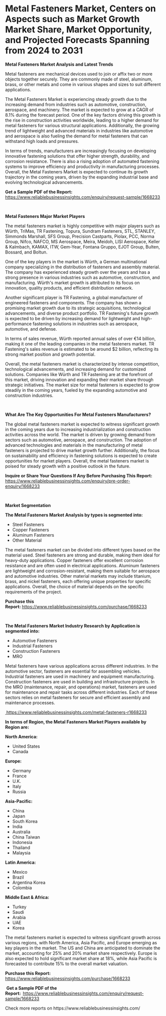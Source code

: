 <p><h1>Metal Fasteners Market, Centers on Aspects such as Market Growth Market Share, Market Opportunity, and Projected Forecasts Spanning from 2024 to 2031</h1></p><p><strong>Metal Fasteners Market Analysis and Latest Trends</strong></p>
<p><p>Metal fasteners are mechanical devices used to join or affix two or more objects together securely. They are commonly made of steel, aluminum, brass, or other metals and come in various shapes and sizes to suit different applications.</p><p>The Metal Fasteners Market is experiencing steady growth due to the increasing demand from industries such as automotive, construction, aerospace, and machinery. The market is expected to grow at a CAGR of 8.1% during the forecast period. One of the key factors driving this growth is the rise in construction activities worldwide, leading to a higher demand for metal fasteners for various structural applications. Additionally, the growing trend of lightweight and advanced materials in industries like automotive and aerospace is also fueling the demand for metal fasteners that can withstand high loads and pressures.</p><p>In terms of trends, manufacturers are increasingly focusing on developing innovative fastening solutions that offer higher strength, durability, and corrosion resistance. There is also a rising adoption of automated fastening systems to improve efficiency and productivity in manufacturing processes. Overall, the Metal Fasteners Market is expected to continue its growth trajectory in the coming years, driven by the expanding industrial base and evolving technological advancements.</p></p>
<p><strong>Get a Sample PDF of the Report:&nbsp;</strong> <a href="https://www.reliablebusinessinsights.com/enquiry/request-sample/1668233">https://www.reliablebusinessinsights.com/enquiry/request-sample/1668233</a></p>
<p>&nbsp;</p>
<p><strong>Metal Fasteners Major Market Players</strong></p>
<p><p>The metal fasteners market is highly competitive with major players such as Würth, TriMas, TR Fastening, Topura, Sundram Fasteners, STL, STANLEY, Simmonds Marshall, SFS Group, Precision Castparts, Piolax, PCC, Norma Group, Nifco, NAFCO, MS Aerospace, Meira, Meidoh, LISI Aerospace, Keller & Kalmbach, KAMAX, ITW, Gem-Year, Fontana Gruppo, EJOT Group, Bulten, Bossard, and Boltun.</p><p>One of the key players in the market is Würth, a German multinational company specializing in the distribution of fasteners and assembly material. The company has experienced steady growth over the years and has a strong presence in various industries such as automotive, construction, and manufacturing. Würth's market growth is attributed to its focus on innovation, quality products, and efficient distribution network.</p><p>Another significant player is TR Fastening, a global manufacturer of engineered fasteners and components. The company has shown a promising market growth due to its strategic acquisitions, technological advancements, and diverse product portfolio. TR Fastening's future growth is expected to be driven by increasing demand for lightweight and high-performance fastening solutions in industries such as aerospace, automotive, and defense.</p><p>In terms of sales revenue, Würth reported annual sales of over €14 billion, making it one of the leading companies in the metal fasteners market. TR Fastening's sales revenue is estimated to be around $2 billion, reflecting its strong market position and growth potential.</p><p>Overall, the metal fasteners market is characterized by intense competition, technological advancements, and increasing demand for customized solutions. Companies like Würth and TR Fastening are at the forefront of this market, driving innovation and expanding their market share through strategic initiatives. The market size for metal fasteners is expected to grow steadily in the coming years, fueled by the expanding automotive and construction industries.</p></p>
<p>&nbsp;</p>
<p><strong>What Are The Key Opportunities For Metal Fasteners Manufacturers?</strong></p>
<p><p>The global metal fasteners market is expected to witness significant growth in the coming years due to increasing industrialization and construction activities across the world. The market is driven by growing demand from sectors such as automotive, aerospace, and construction. The adoption of advanced technologies and materials in the manufacturing of metal fasteners is projected to drive market growth further. Additionally, the focus on sustainability and efficiency in fastening solutions is expected to create opportunities for market players. Overall, the metal fasteners market is poised for steady growth with a positive outlook in the future.</p></p>
<p><strong>Inquire or Share Your Questions If Any Before Purchasing This Report:</strong> <a href="https://www.reliablebusinessinsights.com/enquiry/pre-order-enquiry/1668233">https://www.reliablebusinessinsights.com/enquiry/pre-order-enquiry/1668233</a></p>
<p>&nbsp;</p>
<p><strong>Market Segmentation</strong></p>
<p><strong>The Metal Fasteners Market Analysis by types is segmented into:</strong></p>
<p><ul><li>Steel Fasteners</li><li>Copper Fasteners</li><li>Aluminum Fasteners</li><li>Other Material</li></ul></p>
<p><p>The metal fasteners market can be divided into different types based on the material used. Steel fasteners are strong and durable, making them ideal for heavy-duty applications. Copper fasteners offer excellent corrosion resistance and are often used in electrical applications. Aluminum fasteners are lightweight and corrosion-resistant, making them suitable for aerospace and automotive industries. Other material markets may include titanium, brass, and nickel fasteners, each offering unique properties for specific applications. Overall, the choice of material depends on the specific requirements of the project.</p></p>
<p><strong>Purchase this Report:&nbsp;</strong><a href="https://www.reliablebusinessinsights.com/purchase/1668233">https://www.reliablebusinessinsights.com/purchase/1668233</a></p>
<p>&nbsp;</p>
<p><strong>The Metal Fasteners Market Industry Research by Application is segmented into:</strong></p>
<p><ul><li>Automotive Fasteners</li><li>Industrial Fasteners</li><li>Construction Fasteners</li><li>MRO</li></ul></p>
<p><p>Metal fasteners have various applications across different industries. In the automotive sector, fasteners are essential for assembling vehicles. Industrial fasteners are used in machinery and equipment manufacturing. Construction fasteners are used in building and infrastructure projects. In the MRO (maintenance, repair, and operations) market, fasteners are used for maintenance and repair tasks across different industries. Each of these sectors relies on metal fasteners for secure and efficient assembly and maintenance processes.</p></p>
<p><a href="https://www.reliablebusinessinsights.com/metal-fasteners-r1668233">&nbsp;https://www.reliablebusinessinsights.com/metal-fasteners-r1668233</a></p>
<p><strong>In terms of Region, the Metal Fasteners Market Players available by Region are:</strong></p>
<p>
    <p> <strong> North America: </strong>
        <ul>
            <li>United States</li>
            <li>Canada</li>
        </ul>
        </p> 
    <p> <strong> Europe: </strong>
        <ul>
            <li>Germany</li>
            <li>France</li>
            <li>U.K.</li>
            <li>Italy</li>
            <li>Russia</li>
        </ul>
        </p> 
    <p> <strong> Asia-Pacific: </strong>
        <ul>
            <li>China</li>
            <li>Japan</li>
            <li>South Korea</li>
            <li>India</li>
            <li>Australia</li>
            <li>China Taiwan</li>
            <li>Indonesia</li>
            <li>Thailand</li>
            <li>Malaysia</li>
        </ul>
        </p> 
    <p> <strong> Latin America: </strong>
        <ul>
            <li>Mexico</li>
            <li>Brazil</li>
            <li>Argentina Korea</li>
            <li>Colombia</li>
        </ul>
        </p> 
    <p> <strong> Middle East & Africa: </strong>
        <ul>
            <li>Turkey</li>
            <li>Saudi</li>
            <li>Arabia</li>
            <li>UAE</li>
            <li>Korea</li>
        </ul>
    </p>
    </p>
<p><p>The metal fasteners market is expected to witness significant growth across various regions, with North America, Asia Pacific, and Europe emerging as key players in the market. The US and China are anticipated to dominate the market, accounting for 25% and 20% market share respectively. Europe is also expected to hold significant market share at 18%, while Asia Pacific is forecasted to contribute 15% to the overall market valuation.</p></p>
<p><strong>Purchase this Report: </strong><a href="https://www.reliablebusinessinsights.com/purchase/1668233">https://www.reliablebusinessinsights.com/purchase/1668233</a></p>
<p>&nbsp;<strong>Get a Sample PDF of the Report:&nbsp;&nbsp;</strong><a href="https://www.reliablebusinessinsights.com/enquiry/request-sample/1668233">https://www.reliablebusinessinsights.com/enquiry/request-sample/1668233</a></p>
<p><strong></strong></p>
<p>Check more reports on https://www.reliablebusinessinsights.com/</p>